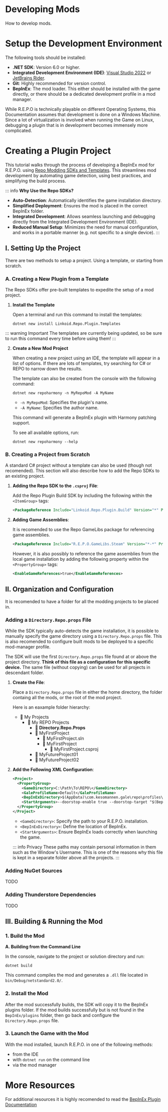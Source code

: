 # Developing Mods

How to develop mods.

# Setup the Development Environment

The following tools should be installed:
- **.NET SDK**: Version 6.0 or higher.
- **Integrated Development Environment (IDE)**: [Visual Studio 2022](https://visualstudio.microsoft.com/) or [JetBrains Rider](https://www.jetbrains.com/rider/).
- **Git**: Highly recommended for version control.
- **BepInEx**: The mod loader. This either should be installed with the game directly, or there should be a dedicated development profile in a mod manager.

While R.E.P.O is technically playable on different Operating Systems, this Documentation assumes that development is done on a Windows Machine.
Since a lot of virtualization is involved when running the Game on Linux, debugging a plugin that is in development becomes immensely more complicated.

# Creating a Plugin Project

This tutorial walks through the process of developing a BepInEx mod for R.E.P.O. using [Repo Modding SDKs and Templates](https://github.com/linkoid/Repo.Sdks#readme). This streamlines mod development by automating game detection, using best practices, and simplifying the build process.

::: info **Why Use the Repo SDKs?**
- **Auto-Detection**: Automatically identifies the game installation directory.
- **Simplified Deployment**: Ensures the mod is placed in the correct BepInEx folder.
- **Integrated Development**: Allows seamless launching and debugging directly from the  Integrated Development Environment (IDE).
- **Reduced Manual Setup**: Minimizes the need for manual configuration, and works in a portable manner (e.g. not specific to a single device).
:::


## I. Setting Up the Project

There are two methods to setup a project. Using a template, or starting from scratch.

### A. Creating a New Plugin from a Template

The Repo SDKs offer pre-built templates to expedite the setup of a mod project.

1. **Install the Template**
   
   Open a terminal and run this command to install the templates:
   ```shell
   dotnet new install Linkoid.Repo.Plugin.Templates
   ```

::: warning Important
The templates are currently being updated, so be sure to run this command every time before using them!
::: 

2. **Create a New Mod Project**
   
   When creating a new project using an IDE, the template will appear in a list of options.
   If there are lots of templates, try searching for C# or REPO to narrow down the results.
   
   The template can also be created from the console with the following command:
   ```shell
   dotnet new repoharmony -n MyRepoMod -A MyName
   ```
   - `-n MyRepoMod`: Specifies the plugin's name.
   - `-A MyName`: Specifies the author name.

   This command will generate a BepInEx plugin with Harmony patching support.

   To see all available options, run:
   ```shell
   dotnet new repoharmony --help
   ```

### B. Creating a Project from Scratch

A standard C# project without a template can also be used (though not recomended). This section will also describe how to add the Repo SDKs to an existing project.

1. **Adding the Repo SDK to the `.csproj` File**:
   
   Add the Repo Plugin Build SDK by including the following within the `<ItemGroup>` tags:
   ```xml
   <PackageReference Include="Linkoid.Repo.Plugin.Build" Version="*" PrivateAssets="all" />
   ```

2. **Adding Game Assemblies**: 
   
   It is recomended to use the Repo GameLibs package for referencing game assemblies.
   ```xml
   <PackageReference Include="R.E.P.O.GameLibs.Steam" Version="*-*" PrivateAssets="all" Publicize="true" />
   ```
   However, it is also possibly to reference the game assemblies from the local game installation by adding the following property within the `<PropertyGroup>` tags:
   ```xml
   <EnableGameReferences>true</EnableGameReferences>
   ```


## II. Organization and Configuration

It is recomended to have a folder for all the modding projects to be placed in.

### Adding a `Directory.Repo.props` File
While the SDK typically auto-detects the game installation, it is possible to manually specify the game directory using a `Directory.Repo.props` file. This is also recomended to configure built mods to be deployed to a specific mod-manager profile. 

The SDK will use the first `Directory.Repo.props` file found at or above the project directory. **Think of this file as a configuration for this specific device.** The same file (without copying) can be used for all projects in descendant folder.

1. **Create the File**:
   
   Place a `Directory.Repo.props` file in either the home directory, the folder containg all the mods, or the root of the mod project.

   Here is an eaxample folder hierarchy:
    - 📁 My Projects
       - 📁 My REPO Projects
          - 📄 **Directory.Repo.Props**
          - 📁 MyFirstProject
             - 📄 MyFirstProject.sln
             - 📁 MyFirstProject
                - 📄 MyFirstProject.csproj
          - 📁 MyFutureProject01
          - 📁 MyFutureProject02

2. **Add the Following XML Configuration**:
   ```xml
   <Project>
     <PropertyGroup>
       <GameDirectory>C:\Path\To\REPO\</GameDirectory>
       <GaleProfileName>Default</GaleProfileName>
       <BepInExDirectory>$(AppData)\com.kesomannen.gale\repo\profiles\$(GaleProfileName)\BepInEx</BepInExDirectory>
       <StartArguments>--doorstop-enable true --doorstop-target "$(BepInExDirectory)\core\BepInEx.Preloader.dll" --gale-profile "$(GaleProfileName)"</StartArguments>
     </PropertyGroup>
   </Project>
   ```
   - `<GameDirectory>`: Specify the path to your R.E.P.O. installation.
   - `<BepInExDirectory>`: Define the location of BepInEx.
   - `<StartArguments>`: Ensure BepInEx loads correctly when launching the game.
   
   ::: info Privacy
   These paths may contain personal information in them such as the Window's Username.
   This is one of the reasons why this file is kept in a separate folder above all the projects.
   ::: 

### Adding NuGet Sources
   TODO

### Adding Thunderstore Dependencies
   TODO


## III. Building & Running the Mod

### 1. Build the Mod
**A. Building from the Command Line**

In the console, navigate to the project or solution directory and run:
```shell
dotnet build
```
This command compiles the mod and generates a `.dll` file located in `bin/Debug/netstandard2.0/`.

### 2. Install the Mod

After the mod successfully builds, the SDK will copy it to the BepInEx plugins folder.
If the mod builds successfully but is not found in the `BepInEx/plugins` folder,
then go back and configure the `Directory.Repo.props` file.

### 3. Launch the Game with the Mod

With the mod installed, launch R.E.P.O. in one of the following methods:
 - from the IDE
 - with `dotnet run` on the command line
 - via the mod manager


# More Resources
For additional resources it is highly recomended to read the [BepInEx Plugin Documentation](https://docs.bepinex.dev/articles/dev_guide/plugin_tutorial/2_plugin_start.html)
